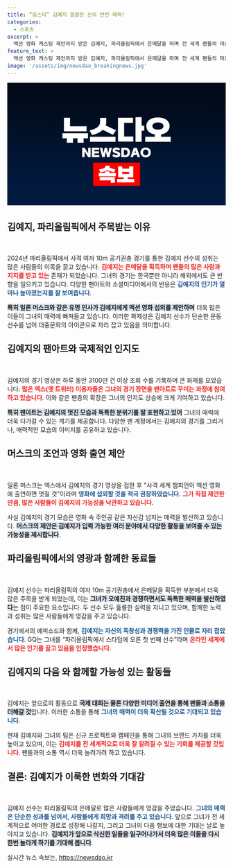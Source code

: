 ```yaml
---
title: “밈스타” 김예지 쓸쓸한 눈의 반전 매력!
categories:
  - 스포츠
excerpt: >
  액션 영화 캐스팅 제안까지 받은 김예지, 파리올림픽에서 은메달을 따며 전 세계 팬들의 마음을 사로잡았다! 일론 머스크가 칭찬한 그녀의 경기 모습은 마치 영화 속 주인공과 같다는 반응이 이어진다.
feature_text: >
  액션 영화 캐스팅 제안까지 받은 김예지, 파리올림픽에서 은메달을 따며 전 세계 팬들의 마음을 사로잡았다! 일론 머스크가 칭찬한 그녀의 경기 모습은 마치 영화 속 주인공과 같다는 반응이 이어진다.
image: '/assets/img/newsdao_breakingnews.jpg'
---
```


<p><img src="/assets/img/newsdao_breakingnews.jpg" alt="ontimetimes 속보" /></p>

<h2 data-ke-size="size26">김예지, 파리올림픽에서 주목받는 이유</h2>

<p data-ke-size="size16">&nbsp;</p>

<p>2024년 파리올림픽에서 사격 여자 10m 공기권총 경기를 통한 김예지 선수의 성취는 많은 사람들의 이목을 끌고 있습니다. <b><span style="color: #ee2323;">김예지는 은메달을 획득하며 팬들의 많은 사랑과 지지를 받고 있는</span></b> 존재가 되었습니다. 그녀의 경기는 한국뿐만 아니라 해외에서도 큰 반향을 일으키고 있습니다. 다양한 팬아트와 소셜미디어에서의 반응은 <b><span style="color: #1a5490;">김예지의 인기가 얼마나 높아졌는지를 잘 보여줍니다</span></b>. </p>

<p><b><span style="background-color: #21538527;">특히 일론 머스크와 같은 유명 인사가 김예지에게 액션 영화 섭외를 제안하며</span></b> 더욱 많은 이들이 그녀의 매력에 빠져들고 있습니다. 이러한 화제성은 김예지 선수가 단순한 운동선수를 넘어 대중문화의 아이콘으로 자리 잡고 있음을 의미합니다. </p>

<h2 data-ke-size="size26">김예지의 팬아트와 국제적인 인지도</h2>

<p data-ke-size="size16">&nbsp;</p>

<p>김예지의 경기 영상은 하루 동안 3100만 건 이상 조회 수를 기록하며 큰 화제를 모았습니다. <b><span style="color: #ee2323;">많은 엑스(옛 트위터) 이용자들은 그녀의 경기 장면을 팬아트로 꾸미는 과정에 참여하고 있습니다</span></b>. 이와 같은 팬층의 확장은 그녀의 인지도 상승에 크게 기여하고 있습니다. </p>

<p><b><span style="background-color: #21538527;">특히 팬아트는 김예지의 멋진 모습과 독특한 분위기를 잘 표현하고 있어</span></b> 그녀의 매력에 더욱 다가갈 수 있는 계기를 제공합니다. 다양한 팬 계정에서는 김예지의 경기를 그리거나, 매력적인 모습의 이미지를 공유하고 있습니다.</p>

<h2 data-ke-size="size26">머스크의 조언과 영화 출연 제안</h2>

<p data-ke-size="size16">&nbsp;</p>

<p>일론 머스크는 엑스에서 김예지의 경기 영상을 접한 후 "사격 세계 챔피언이 액션 영화에 출연하면 멋질 것"이라며 <b><span style="color: #1a5490;">영화에 섭외할 것을 적극 권장하였습니다</span></b>. <b><span style="color: #ee2323;">그가 직접 제안한만큼, 많은 사람들이 김예지의 가능성을 낙관하고 있습니다</span></b>. </p>

<p>사실 김예지의 경기 모습은 영화 속 주인공 같은 자신감 넘치는 매력을 발산하고 있습니다. <b><span style="background-color: #21538527;">머스크의 제안은 김예지가 입력 가능한 여러 분야에서 다양한 활동을 보여줄 수 있는 가능성을 제시합니다</span></b>.</p>

<h2 data-ke-size="size26">파리올림픽에서의 영광과 함께한 동료들</h2>

<p data-ke-size="size16">&nbsp;</p>

<p>김예지 선수는 파리올림픽의 여자 10m 공기권총에서 은메달을 획득한 부분에서 더욱 많은 주목을 받게 되었는데, 이는 <b><span style="background-color: #21538527;">그녀가 오예진과 경쟁하면서도 독특한 매력을 발산하였다</span></b>는 점이 주요한 요소입니다. 두 선수 모두 훌륭한 실력을 지니고 있으며, 함께한 노력과 성취는 많은 사람들에게 영감을 주고 있습니다.</p>

<p>경기에서의 에피소드와 함께, <b><span style="color: #1a5490;">김예지는 자신의 독창성과 경쟁력을 가진 인물로 자리 잡았습니다</span></b>. GQ는 그녀를 “파리올림픽에서 스타덤에 오른 첫 번째 선수”라며 <b><span style="color: #ee2323;">온라인 세계에서 많은 인기를 끌고 있음을 인정했습니다</span></b>. </p>

<h2 data-ke-size="size26">김예지의 다음 와 함께할 가능성 있는 활동들</h2>

<p data-ke-size="size16">&nbsp;</p>

<p>김예지는 앞으로의 활동으로 <b><span style="background-color: #21538527;">국제 대회는 물론 다양한 미디어 출연을 통해 팬들과 소통을 더해갈 것</span></b>입니다. 이러한 소통을 통해 <b><span style="color: #1a5490;">그녀의 매력이 더욱 확산될 것으로 기대되고 있습니다</span></b>.</p>

<p>현재 김예지와 그녀의 팀은 신규 프로젝트와 캠페인을 통해 그녀의 브랜드 가치를 더욱 높이고 있으며, 이는 <b><span style="color: #ee2323;">김예지를 전 세계적으로 더욱 잘 알려질 수 있는 기회를 제공할 것입니다</span></b>. 팬들과의 소통 역시 더욱 늘려가려 하고 있습니다. </p>

<h2 data-ke-size="size26">결론: 김예지가 이룩한 변화와 기대감</h2>

<p data-ke-size="size16">&nbsp;</p>

<p>김예지 선수는 파리올림픽의 은메달로 많은 사람들에게 영감을 주었습니다. <b><span style="color: #1a5490;">그녀의 매력은 단순한 성과를 넘어서, 사람들에게 희망과 격려를 주고 있습니다</span></b>. 앞으로 그녀가 전 세계적으로 어떠한 경로로 성장해 나갈지, 그리고 그녀의 다음 행보에 대한 기대는 날로 높아지고 있습니다. <b><span style="background-color: #21538527;">김예지가 앞으로 삭신한 일들을 일구어나가서 더욱 많은 이들을 다시 한번 놀라게 하기를 기대해 봅니다</span></b>.</p>
실시간 뉴스 속보는, <a href="https://newsdao.kr" rel="dofollow">https://newsdao.kr</a>


